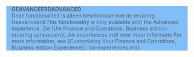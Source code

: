 <blockquote STYLE="background: #81BEF7;border-left:None"><span data-ttu-id="d13d3-101"><b>GEAVANCEERD</b></span><span class="sxs-lookup"><span data-stu-id="d13d3-101"><b>ADVANCED</b></span></span><br /><span data-ttu-id="d13d3-102">Deze functionaliteit is alleen beschikbaar met de ervaring Geavanceerd.</span><span class="sxs-lookup"><span data-stu-id="d13d3-102">This functionality is only available with the Advanced experience.</span></span> <span data-ttu-id="d13d3-103">Zie [Uw Finance and Operations, Business edition-ervaring aanpassen](../ui-experiences.md) voor meer informatie </span><span class="sxs-lookup"><span data-stu-id="d13d3-103">For more information, see [Customizing Your Finance and Operations, Business edition  Experience](../ui-experiences.md) </span></span></blockquote>
